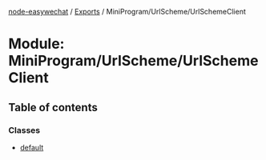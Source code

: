 [node-easywechat](../README.md) / [Exports](../modules.md) / MiniProgram/UrlScheme/UrlSchemeClient

# Module: MiniProgram/UrlScheme/UrlSchemeClient

## Table of contents

### Classes

- [default](../classes/MiniProgram_UrlScheme_UrlSchemeClient.default.md)
